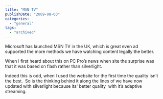 ```yaml
---
title: "MSN TV"
publishDate: "2009-08-03"
categories: 
  - "general"
tags:
  - "archived"
---
```


Microsoft has launched MSN TV in the UK, which is great even ad supported the more methods we have watching content legally the better.

When I first heard about this on PC Pro’s news when site the surprise was that it was based on flash rather than silverlight.

Indeed this is odd, when I used the website for the first time the quality isn’t the best.  So is the thinking behind it along the lines of we have now updated with silverlight because its' better quality  with it’s adaptive streaming.
